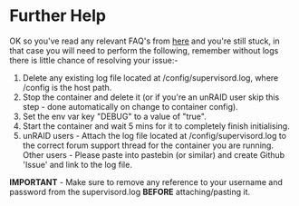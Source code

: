 # **Further Help**

OK so you've read any relevant FAQ's from [here](https://github.com/binhex/documentation) and you're still stuck, in that case you will need to perform the following, remember without logs there is little chance of resolving your issue:-

1. Delete any existing log file located at /config/supervisord.log, where /config is the host path.
2. Stop the container and delete it (or if you're an unRAID user skip this step - done automatically on change to container config).
3. Set the env var key "DEBUG" to a value of "true".
4. Start the container and wait 5 mins for it to completely finish initialising.
5. unRAID users - Attach the log file located at /config/supervisord.log to the correct forum support thread for the container you are running.<br/>
   Other users - Please paste into pastebin (or similar) and create Github 'Issue' and link to the log file.

**IMPORTANT** - Make sure to remove any reference to your username and password from the supervisord.log **BEFORE** attaching/pasting it.
